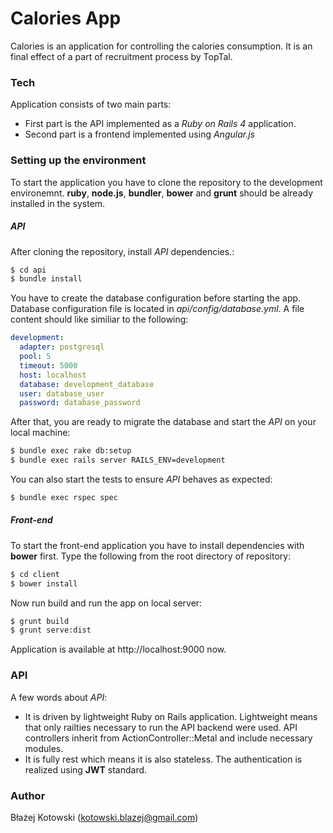 # Calories App

Calories is an application for controlling the calories consumption. It is an final effect of a part of recruitment process by TopTal.

### Tech
Application consists of two main parts:
- First part is the API implemented as a *Ruby on Rails 4* application.
- Second part is a frontend implemented using *Angular.js*

### Setting up the environment
To start the application you have to clone the repository to the development environemnt. **ruby**, **node.js**, **bundler**, **bower** and **grunt** should be already installed in the system.

##### API
After cloning the repository, install *API* dependencies.:

```sh
$ cd api
$ bundle install
```

You have to create the database configuration before starting the app. Database configuration file is located in *api/config/database.yml*. A file content should like similiar to the following:

```yaml
development:
  adapter: postgresql
  pool: 5
  timeout: 5000
  host: localhost
  database: development_database
  user: database_user
  password: database_password
```

After that, you are ready to migrate the database and start the *API* on your local machine:

```sh
$ bundle exec rake db:setup
$ bundle exec rails server RAILS_ENV=development
```

You can also start the tests to ensure *API* behaves as expected:
```sh
$ bundle exec rspec spec
```

##### Front-end
To start the front-end application you have to install dependencies with **bower** first. Type the following from the root directory of repository:

```sh
$ cd client
$ bower install
```

Now run build and run the app on local server:

```sh
$ grunt build
$ grunt serve:dist
```

Application is available at http://localhost:9000 now.

### API 
A few words about *API*:
- It is driven by lightweight Ruby on Rails application. Lightweight means that only railties necessary to run the API backend were used. API controllers inherit from ActionController::Metal and include necessary modules.
- It is fully rest which means it is also stateless. The authentication is realized using **JWT** standard.

### Author
Błażej Kotowski (kotowski.blazej@gmail.com)
